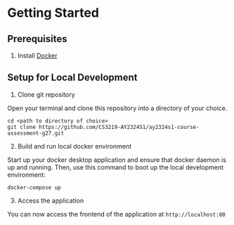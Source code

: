 
# Getting Started

## Prerequisites

1. Install [Docker](https://www.docker.com/)

## Setup for Local Development

1. Clone git repository

Open your terminal and clone this repository into a directory of your choice.
```
cd <path to directory of choice>
git clone https://github.com/CS3219-AY2324S1/ay2324s1-course-assessment-g27.git
```

2. Build and run local docker environment

Start up your docker desktop application and ensure that docker daemon is up and running. 
Then, use this command to boot up the local development environment:
```
docker-compose up 
```

3. Access the application

You can now access the frontend of the application at `http://localhost:80`
